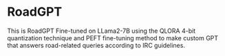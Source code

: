 # RoadGPT

This is RoadGPT Fine-tuned on LLama2-7B using the QLORA 4-bit quantization technique and PEFT fine-tuning method to make custom GPT that answers road-related queries according to IRC guidelines.

